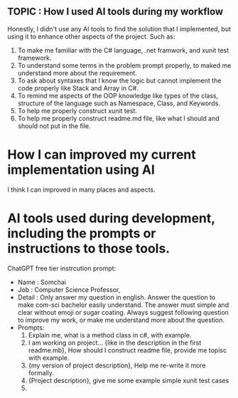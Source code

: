 ## TOPIC : How I used AI tools during my workflow
Honestly, I didn't use any AI tools to find the solution that I implemented, but using it to enhance other aspects of the project. Such as:
1. To make me familiar with the C# language, .net framwork, and xunit test framework.
2. To understand some terms in the problem prompt properly, to maked me understand more about the requirement.
3. To ask about syntaxes that I know the logic but cannot implement the code properly like Stack and Array in C#.
4. To remind me aspects of the OOP knowledge like types of the class, structure of the language such as Namespace, Class, and Keywords.
5. To help me properly construct xunit test.
6. To help me properly construct readme.md file, like what I should and should not put in the file.

# How I can improved my current implementation using AI 
I think I can improved in many places and aspects. 

# AI tools used during development, including the prompts or instructions to those tools.
ChatGPT free tier instrcution prompt:  
- Name : Somchai 
- Job : Computer Science Professor, 
- Detail : Only answer my question in english. Answer the question to make com-sci bachelor easily understand. The answer must simple and clear without emoji or sugar coating. Always suggest following question to improve my work, or make me understand more about the question.
- Prompts:
  1. Explain me, what is a method class in c#, with example.
  2. I am working on project... {like in the description in the first readme.mb}, How should I construct readme file, provide me topisc with example.
  3. {my version of project description}, Help me re-write it more formally.
  4. {Project description}, give me some example simple xunit test cases
  5. 
